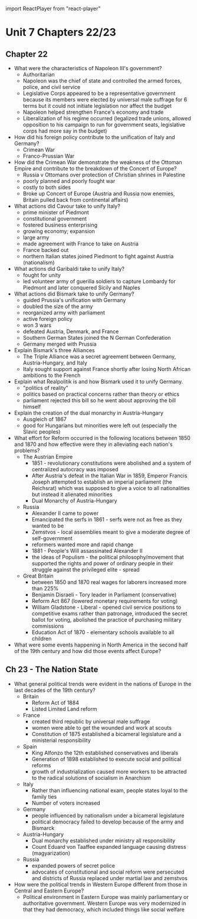 import ReactPlayer from "react-player"

# Unit 7 Chapters 22/23
<ReactPlayer url="https://www.youtube.com/watch?v=KSjDe9_jZk8"  />

## Chapter 22
- What were the characteristics of Napoleon III's government?
  - Authoritarian
  - Napoleon was the chief of state and controlled the armed forces, police, and civil service
  - Legislative Corps appeared to be a representative government because its members were elected by universal male suffrage for 6 terms but it could not initiate legislation nor affect the budget
  - Napoleon helped strengthen France's economy and trade
  - Liberalization of his regime occurred (legalized trade unions, allowed opposition to his campaign to run for government seats, legislative corps had more say in the budget)
- How did his foreign policy contribute to the unification of Italy and Germany?
  - Crimean War
  - Franco-Prussian War
- How did the Crimean War demonstrate the weakness of the Ottoman Empire and contribute to the breakdown of the Concert of Europe?
  - Russia v Ottomans over protection of Christian shrines in Palestine
  - poorly planned and poorly fought war
  - costly to both sides
  - Broke up Concert of Europe (Austria and Russia now enemies, Britain pulled back from continental affairs)
- What actions did Cavour take to unify Italy?
  - prime minister of Piedmont
  - constitutional government
  - fostered business enterprising
  - growing economy; expansion
  - large army
  - made agreement with France to take on Austria
  - France backed out
  - northern Italian states joined Piedmont to fight against Austria (nationalism)
- What actions did Garibaldi take to unify Italy?
  - fought for unity
  - led volunteer army of guerilla soldiers to capture Lombardy for Piedmont and later conquered Sicily and Naples
- What actions did Bismark take to unify Germany?
  - guided Prussia's unification with Germany
  - doubled the size of the army
  - reorganized army with parliament
  - active foreign policy
  - won 3 wars
  - defeated Austria, Denmark, and France
  - Southern German States joined the N German Confederation
  - Germany merged with Prussia
- Explain Bismark's three Alliances
  - The Triple Alliance was a secret agreement between Germany, Austria-Hungary, and Italy
  - Italy sought support against France shortly after losing North African ambitions to the French
- Explain what Realpolitik is and how Bismark used it to unify Germany.
  - "politics of reality"
  - politics based on practical concerns rather than theory or ethics
  - parliament rejected this bill so he went about approving the bill himself
- Explain the creation of the dual monarchy in Austria-Hungary
  - Ausgleich of 1867
  - good for Hungarians but minorities were left out (especially the Slavic peoples)
- What effort for Reform occurred in the following locations between 1850 and 1870 and how effective were they in alleviating each nation's problems?
  - The Austrian Empire
    - 1851 - revolutionary constitutions were abolished and a system of centralized autocracy was imposed
    - After Austria's defeat in the Italian War in 1859, Emperor Francis Joseph attempted to establish an imperial parliament (the Reichsrat) which was supposed to give a voice to all nationalities but instead it alienated minorities
    - Dual Monarchy of Austria-Hungary
  - Russia
    - Alexander II came to power
    - Emancipated the serfs in 1861 - serfs were not as free as they wanted to be
    - Zemstvos - local assemblies meant to give a moderate degree of self-government
    - reformers wanted more and rapid change
    - 1881 - People's Will assassinated Alexander II
    - the ideas of Populism - the political philosophy/movement that supported the rights and power of ordinary people in their struggle against the privileged elite - spread
  - Great Britain
    - between 1850 and 1870 real wages for laborers increased more than 225%
    - Benjamin Disraeli - Tory leader in Parliament (conservative)
    - Reform Act 867 (lowered monetary requirements for voting)
    - William Gladstone - Liberal - opened civil service positions to competitive exams rather than patronage, introduced the secret ballot for voting, abolished the practice of purchasing military commissions
    - Education Act of 1870 - elementary schools available to all children
- What were some events happening in North America in the second half of the 19th century and how did those events affect Europe?

## Ch 23 - The Nation State
- What general political trends were evident in the nations of Europe in the last decades of the 19th century?
  - Britain
    - Reform Act of 1884
    - Listed Limited Land reform
  - France
    - created third republic by universal male suffrage
    - women were able to get the wounded and work at scouts
    - Constitution of 1875 established a bicameral legislature and a ministerial responsibility
  - Spain
    - King Alfonzo the 12th established conservatives and liberals
    - Generation of 1898 established to execute social and political reforms
    - growth of industrialization caused more workers to be attracted to the radical solutions of socialism in Anarchism
  - Italy
    - Rather than influencing national exam, people states loyal to the family ties
    - Number of voters increased
  - Germany
    - people influenced by nationalism under a bicameral legislature
    - political democracy failed to develop because of the army and Bismarck
  - Austria-Hungary
    - Dual monarchy established under ministry all responsibility
    - Count Eduard von Taaffee expanded language causing distress (magyarization)
  - Russia
    - expanded powers of secret police
    - advocates of constitutional and social reform were persecuted and districts of Russia replaced under martial law and zemstvos
- How were the political trends in Western Europe different from those in Central and Eastern Europe?
  - Political environment in Eastern Europe was mainly parliamentary or authoritative government. Western Europe was very modernized in that they had democracy, which included things like social welfare